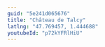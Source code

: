 ```yaml
---
guid: "5e241d065676"
title: "Château de Talcy"
latlng: "47.769457, 1.444688"
youtubeId: "p72kYFRlHiU" 
---
```

